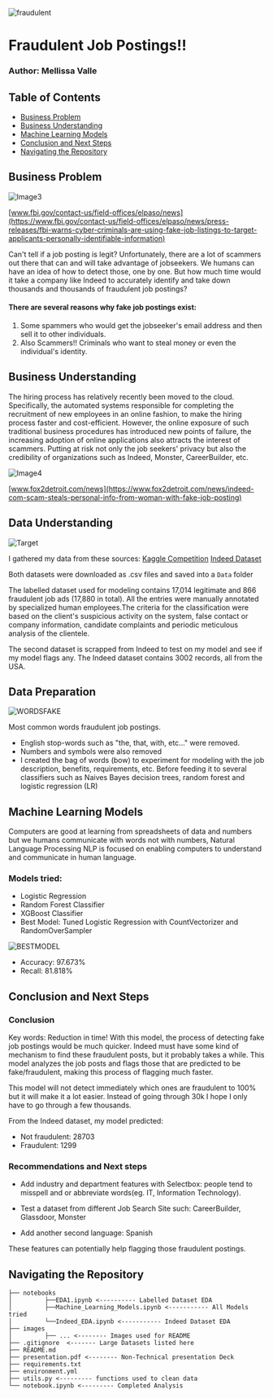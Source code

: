 ![fraudulent](https://images.tmcnet.com/tmc/misc/articles/image/2020-jan/3871346650-hacker-adobe.jpeg)
# Fraudulent Job Postings!! 
### Author: Mellissa Valle
## Table of Contents
* [Business Problem](#business-problem)
* [Business Understanding](#business-understanding)
* [Machine Learning Models](#machine-learning-models)
* [Conclusion and Next Steps](#conclusion-and-next-steps)
* [Navigating the Repository](#navigating-the-repository)

## Business Problem 
![Image3](https://user-images.githubusercontent.com/74070082/144143954-625bdac0-4e54-46e5-8a5a-c12884505fd3.png)

[www.fbi.gov/contact-us/field-offices/elpaso/news](https://www.fbi.gov/contact-us/field-offices/elpaso/news/press-releases/fbi-warns-cyber-criminals-are-using-fake-job-listings-to-target-applicants-personally-identifiable-information)

Can't tell if a job posting is legit? Unfortunately, there are a lot of scammers out there that can and will take advantage of jobseekers. We humans can have an idea of how to detect those, one by one. But how much time would it take a company like Indeed to accurately identify and take down thousands and thousands of fraudulent job postings? 
#### There are several reasons why fake job postings exist: 

1. Some spammers who would get the jobseeker's email address and then sell it to other individuals. 
2. Also Scammers!! Criminals who want to steal money or even the individual's identity.

## Business Understanding
The hiring process has relatively recently been moved to the cloud. Specifically, the automated systems responsible for completing the recruitment of new employees in an online fashion, to make the hiring process faster and cost-efficient. However, the online exposure of such traditional business procedures has introduced new points of failure, the increasing adoption of online applications also attracts the interest of scammers. Putting at risk not only the job seekers' privacy but also the credibility of organizations such as Indeed, Monster, CareerBuilder, etc.

![Image4](https://user-images.githubusercontent.com/74070082/144143983-181cf53d-f405-4fca-9e57-6998488b779c.png)

[www.fox2detroit.com/news](https://www.fox2detroit.com/news/indeed-com-scam-steals-personal-info-from-woman-with-fake-job-posting)

## Data Understanding
![Target](https://user-images.githubusercontent.com/74070082/143786875-797c8179-3d69-4e59-afcd-58ac4695d1bc.png)

I gathered my data from these sources:
[Kaggle Competition](https://www.kaggle.com/shivamb/real-or-fake-fake-jobposting-prediction)
[Indeed Dataset](https://data.world/promptcloud/indeed-job-posting-dataset/workspace/project-summary?agentid=promptcloud&datasetid=indeed-job-posting-dataset)

Both datasets were downloaded as .csv files and saved into a `Data` folder

The labelled dataset used for modeling contains 17,014 legitimate and 866 fraudulent job ads (17,880 in total). All the entries were manually annotated by specialized human employees.The criteria for the classification were based on the client's suspicious activity on the system, false contact or company information, candidate complaints and periodic meticulous analysis of the clientele. 

The second dataset is scrapped from Indeed to test on my model and see if my model flags any. The Indeed dataset contains 3002 records, all from the USA.

## Data Preparation
![WORDSFAKE](https://user-images.githubusercontent.com/74070082/144646986-83731455-c0f9-45c7-a6b4-a58fc07d06a7.png)

Most common words fraudulent job postings.

- English stop-words such as "the, that, with, etc..." were removed.
- Numbers and symbols were also removed
- I created the bag of words (bow) to experiment for modeling with the job description, benefits, requirements, etc. Before feeding it  to several classifiers such as Naives Bayes decision trees, random forest and logistic regression (LR)

## Machine Learning Models
Computers are good at learning from spreadsheets of data and numbers but we humans communicate with words not with numbers, Natural Language Processing NLP is focused on enabling computers to understand and communicate in human language.
### Models tried:
- Logistic Regression
- Random Forest Classifier
- XGBoost Classifier 
- Best Model:
Tuned Logistic Regression with CountVectorizer and RandomOverSampler

![BESTMODEL](https://user-images.githubusercontent.com/74070082/144646882-6dfb141f-ddb2-45da-8e8d-ff836d01fb58.png)

- Accuracy: 97.673%  
- Recall: 81.818%

## Conclusion and Next Steps

### Conclusion
Key words: Reduction in time!  With this model, the process of detecting fake job postings would be much quicker. Indeed must have some kind of mechanism to find these fraudulent posts, but it probably takes a while. This model analyzes the job posts and flags those that are predicted to be fake/fraudulent, making this process of flagging  much faster.

This model will not detect immediately which ones are fraudulent to 100% but it will make it a lot easier. Instead of going through 30k I hope I only have to go through a few thousands. 

From the Indeed dataset, my model predicted:
- Not fraudulent:    28703 
- Fraudulent:    1299

### Recommendations and Next steps

- Add  industry and department features with Selectbox: people tend to misspell and or abbreviate words(eg. IT, Information Technology). 

- Test a dataset from different Job Search Site such: CareerBuilder, Glassdoor, Monster

- Add another second language:  Spanish 

These features can potentially help flagging those fraudulent postings.



## Navigating the Repository
```
├── notebooks
│         ├──EDA1.ipynb <---------- Labelled Dataset EDA
│         ├──Machine_Learning_Models.ipynb <----------- All Models tried
│         └──Indeed_EDA.ipynb <----------- Indeed Dataset EDA
├── images
│         ├── ... <-------- Images used for README
├── .gitignore  <------- Large Datasets listed here
├── README.md
├── presentation.pdf <-------- Non-Technical presentation Deck
├── requirements.txt 
├── environment.yml
├── utils.py <--------- functions used to clean data
└── notebook.ipynb <--------- Completed Analysis
```
